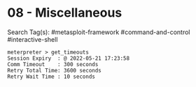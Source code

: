 # 08 - Miscellaneous

Search Tag(s): #metasploit-framework #command-and-control #interactive-shell

```
meterpreter > get_timeouts
Session Expiry  : @ 2022-05-21 17:23:58
Comm Timeout    : 300 seconds
Retry Total Time: 3600 seconds
Retry Wait Time : 10 seconds
```